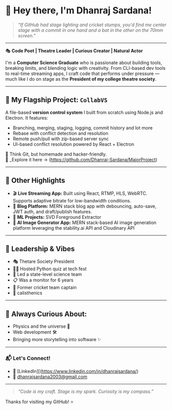 # 👋 Hey there, I'm Dhanraj Sardana!

> _“If GitHub had stage lighting and cricket stumps, you'd find me center stage with a commit in one hand and a bat in the other on the 70mm screen.”_

---

🎭 **Code Poet | Theatre Leader | Curious Creator | Natural Actor**

I'm a **Computer Science Graduate** who is  passionate about building tools, breaking limits, and blending logic with creativity. From CLI-based dev tools to real-time streaming apps, I craft code that performs under pressure — much like I do on stage as the **President of my college theatre society**.

---

## 🔧 My Flagship Project: `CollabVS`

A file-based **version control system** I built from scratch using Node.js and Electron. It features:

- Branching, merging, staging, logging, commit history and lot more
- Rebase with conflict detection and resolution
- Remote push/pull with zip-based server sync
- UI-based conflict resolution powered by React + Electron

📁 Think Git, but homemade and hacker-friendly.  
📌 _Explore it here → (https://github.com/Dhanraj-Sardana/MajorProject)

---

## 🚀 Other Highlights

- 🎬 **Live Streaming App:** Built using React, RTMP, HLS, WebRTC. Supports adaptive bitrate for low-bandwidth conditions.
- 📸 **Blog Platform:** MERN stack blog app with debouncing, auto-save, JWT auth, and draft/publish features.
- 🧠 **ML Projects:** SVD Foreground Extractor
- 👀 **AI Image Generator App:** MERN stack-based AI image generation platform leveraging the stability.ai API and Cloudinary API 
---

## 👑 Leadership & Vibes

- 🎭 Thetare Society President  
- 👨‍🏫 Hosted Python quiz at tech fest  
- 🧪 Led a state-level science team  
- 📋 Was a monitor for 6 years  
- 🏏 Former cricket team captain  
- 💪 calisthenics

---

## 🔭 Always Curious About:

- Physics and the universe 🌌  
- Web development 🛠️  
- Bringing more storytelling into software ✨

---

### 📬 Let's Connect!

- 🔗 [LinkedIn][(https://www.linkedin.com/in/dhanrajsardana/) 
- 📧 dhanrajsardana2003@gmail.com

---

> _“Code is my craft. Stage is my spark. Curiosity is my compass.”_

Thanks for visiting my GitHub! ⭐  
